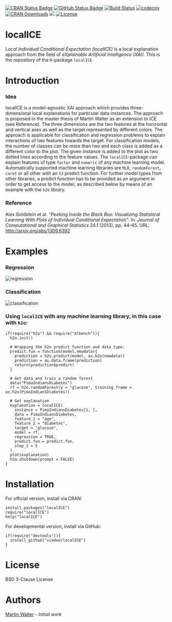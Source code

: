 [![CRAN Status Badge](http://www.r-pkg.org/badges/version/localICE)](https://CRAN.R-project.org/package=localICE)
[![GitHub Status Badge](https://img.shields.io/badge/GitHub-0.1.1-green.svg)](https://github.com/viadee/localICE)
[![Build Status](https://travis-ci.com/viadee/localICE.svg?branch=master)](https://travis-ci.com/viadee/localICE)
[![codecov](https://codecov.io/gh/viadee/localICE/branch/master/graph/badge.svg)](https://codecov.io/gh/viadee/localICE)
[![CRAN Downloads](http://cranlogs.r-pkg.org/badges/grand-total/localICE?color=brightgreen
)](https://CRAN.R-project.org/package=localICE)
[![](https://cranlogs.r-pkg.org/badges/localICE)](https://cran.r-project.org/package=localICE)
[![License](https://img.shields.io/badge/License-BSD%203--Clause-blue.svg)](https://opensource.org/licenses/BSD-3-Clause)

# localICE
*Local Individual Conditional Expectation (localICE)* is a local explanation approach from the field of *eXplainable Artificial Intelligence (XAI)*. This is the repository of the ```R```-package ```localICE```.

# Introduction
### Idea
localICE is a model-agnostic XAI approach which provides three-dimensional local explanations for particular data instances. The approach is proposed in the master thesis of Martin Walter as an extension to ICE (see Reference). The three dimensions are the two features at the horizontal and vertical axes as well as the target represented by different colors. The approach is applicable for classification and regression problems to explain interactions of two features towards the target. For classification models, the number of classes can be more than two and each class is added as a different color to the plot. The given instance is added to the plot as two dotted lines according to the feature values. The ```localICE```-package can explain features of type ```factor``` and ```numeric``` of any machine learning model. Automatically supported machine learning libraries are ```MLR```, ```randomForest```, ```caret``` or all other with an ```S3``` predict function. For further model types from other libraries, a predict function has to be provided as an argument in order to get access to the model, as described below by means of an example with the ```h2o``` library. 
### Reference
Alex Goldstein et al. *“Peeking Inside the Black Box: Visualizing Statistical Learning With Plots of Individual Conditional Expectation”*. In: *Journal of Computational and Graphical Statistics* 24.1 (2013), pp. 44–65. URL: http://arxiv.org/abs/1309.6392 

# Examples
### Regression

![regression]

### Classification
![classification]

### Using ```localICE``` with any machine learning library, in this case with ```h2o```:
```splus
if(require("h2o") && require("mlbench")){
  h2o.init()

  # Wrapping the h2o predict function and data type:
  predict.fun = function(model,newdata){
    prediction = h2o.predict(model, as.h2o(newdata))
    prediction = as.data.frame(prediction)
    return(prediction$predict)
  }

  # Get data and train a random forest
  data("PimaIndiansDiabetes")
  rf = h2o.randomForest(y = "glucose", training_frame = as.h2o(PimaIndiansDiabetes))

  # Get explanation
  explanation = localICE(
    instance = PimaIndiansDiabetes[1, ],
    data = PimaIndiansDiabetes,
    feature_1 = "age",
    feature_2 = "diabetes",
    target = "glucose",
    model = rf,
    regression = TRUE,
    predict.fun = predict.fun,
    step_1 = 5
  )
  plot(explanation)
  h2o.shutdown(prompt = FALSE)
}
```
# Installation
For official version, install via CRAN:
```splus
install.packages("localICE")
require("localICE")
help("localICE")
```
For developmental version, install via GitHub:
```splus
if(require("devtools")){
  install_github("viadee/localICE")  
}
```
# License
BSD 3-Clause License

# Authors
[Martin Walter](https://github.com/aiwalter) - *Initial work*


[regression]: 
https://github.com/viadee/localICE/blob/master/images/regression.png
"Regression"

[classification]: 
https://github.com/viadee/localICE/blob/master/images/classification.png
"Classification"
